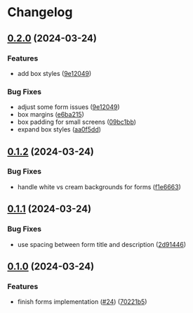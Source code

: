 # Changelog

## [0.2.0](https://github.com/commonhorizoncommun/design-system/compare/v0.1.2...v0.2.0) (2024-03-24)


### Features

* add box styles ([9e12049](https://github.com/commonhorizoncommun/design-system/commit/9e1204991dc53552b738c8a7fefe4afd8467bea5))


### Bug Fixes

* adjust some form issues ([9e12049](https://github.com/commonhorizoncommun/design-system/commit/9e1204991dc53552b738c8a7fefe4afd8467bea5))
* box margins ([e6ba215](https://github.com/commonhorizoncommun/design-system/commit/e6ba2153068474698508314f0e61321545854383))
* box padding for small screens ([09bc1bb](https://github.com/commonhorizoncommun/design-system/commit/09bc1bb1ef88f43385eaf25f65fc14d802123cab))
* expand box styles ([aa0f5dd](https://github.com/commonhorizoncommun/design-system/commit/aa0f5ddbc423a8ddce6eb15614235ee38717ad08))

## [0.1.2](https://github.com/commonhorizoncommun/design-system/compare/v0.1.1...v0.1.2) (2024-03-24)


### Bug Fixes

* handle white vs cream backgrounds for forms ([f1e6663](https://github.com/commonhorizoncommun/design-system/commit/f1e6663e72502b49b5bfde7ee69bc40b48941fd5))

## [0.1.1](https://github.com/commonhorizoncommun/design-system/compare/v0.1.0...v0.1.1) (2024-03-24)


### Bug Fixes

* use spacing between form title and description ([2d91446](https://github.com/commonhorizoncommun/design-system/commit/2d91446ecb7d12215ccea5749d1586360641e29b))

## [0.1.0](https://github.com/commonhorizoncommun/design-system/compare/0.0.2...v0.1.0) (2024-03-24)


### Features

* finish forms implementation ([#24](https://github.com/commonhorizoncommun/design-system/issues/24)) ([70221b5](https://github.com/commonhorizoncommun/design-system/commit/70221b5f7ce32adb8eafa6154429072869fa21e1))

